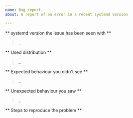 ```yaml
---
name: Bug report
about: A report of an error in a recent systemd version

---
```


** systemd version the issue has been seen with **
> ...

** Used distribution **
 > …
 
** Expected behaviour you didn't see **
 > …
 
** Unexpected behaviour you saw **
 > …
 
** Steps to reproduce the problem **
